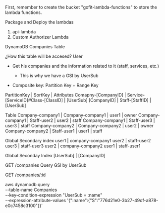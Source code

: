 First, remember to create the bucket "gofit-lambda-functions" to store the lambda functions.

Package and Deploy the lambdas

1. api-lambda 
2. Custom Authorizer Lambda


DynamoDB Companies Table

¿How this table will be accesed?
User 
 - Get his companies and the information related to it (staff, services, etc.)
    - This is why we have a GSI by UserSub
 


- Composite key: Partition Key + Range Key

PartitionKey   |   SortKey   | Attributes
Comapny-[CompanyID] | Service-[ServiceID]#Class-[ClassID] | [UserSub]
[CompanyID] | Staff-[StaffID] | [UserSub]

Table
Company-company1 | Company-company1 | user1 | owner
Company-company1 | Staff-user2 | user2 | staff
Company-company1 | Staff-user3 | user3 | staff
Company-company2 | Company-company2 | user2 | owner
Company-company2 | Staff-user1 | user1 | staff

Global Secondary index
user1 | company-company1 
user2 | staff-user2 
user3 | staff-user3 
user2 | company-company2 
user1 | staff-user1 



Global Seconday Index
[UserSub] | [CompanyID]

GET /companies
Query GSI by UserSub

GET /companies/:id



aws dynamodb query \
    --table-name Companies \
    --key-condition-expression "UserSub = :name" \
    --expression-attribute-values  '{":name":{"S":"776d21e0-3b27-49df-a878-e0c7458c3100"}}'